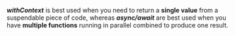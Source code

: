 ***withContext*** is best used when you need to return a **single value** from a suspendable piece of code, whereas ***async/await*** are best used when you have **multiple functions** running in parallel combined to produce one result.  
